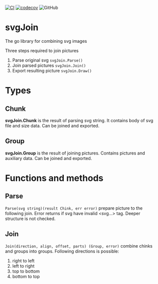 [![CI](https://github.com/nikk-gr/svgJoin/actions/workflows/ci.yml/badge.svg?branch=master)](https://github.com/nikk-gr/svgJoin/actions/workflows/ci.yml)
[![codecov](https://codecov.io/gh/nikk-gr/svgJoin/branch/master/graph/badge.svg?token=YD7Y2EIBZJ)](https://codecov.io/gh/nikk-gr/svgJoin)
![GitHub](https://img.shields.io/github/license/nikk-gr/svgJoin)
# svgJoin
The go library for combining svg images

Three steps required to join pictures
1. Parse original svg `svgJoin.Parse()`
2. Join parsed pictures `svgJoin.Join()`
3. Export resulting picture `svgJoin.Draw()`

# Types
## Chunk
**svgJoin.Chunk** is the result of parsing svg string. It contains body of svg file and size data. Can be joined and exported.
## Group
**svgJoin.Group** is the result of joining pictures. Contains pictures and auxiliary data. Can be joined and exported.

# Functions and methods
## Parse
`Parse(svg string)(result Chink, err error)` prepare picture to the following join. Error returns if svg have invalid <svg…> tag. Deeper structure is not checked.

## Join
`Join(direction, align, offset, parts) (Group, error)` combine chinks and groups into groups. Following directions is possible:
1. right to left
2. left to right
3. top to bottom
4. bottom to top

